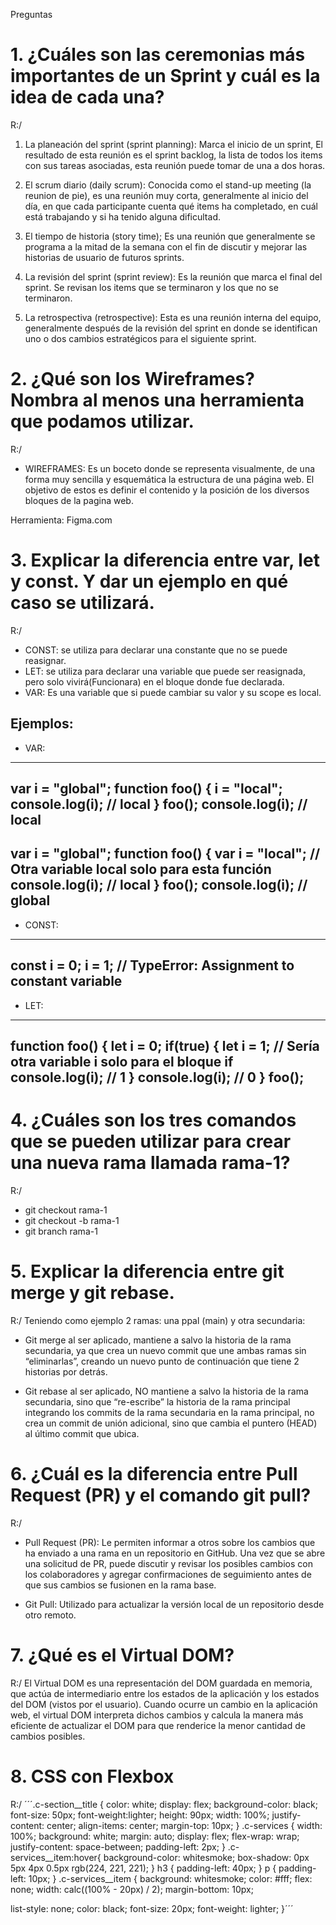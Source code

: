 
Preguntas
# 1. ¿Cuáles son las ceremonias más importantes de un Sprint y cuál es la idea de cada una?
R:/
 1. La planeación del sprint (sprint planning): Marca el inicio de un sprint, El resultado de esta reunión es el sprint backlog, la    lista  de todos los items con sus tareas asociadas, esta reunión puede tomar de una a dos horas. 

 2. El scrum diario (daily scrum): Conocida como el stand-up meeting (la reunion de pie), es una reunión muy corta, generalmente al inicio del día, en que cada participante cuenta qué items ha completado, en cuál está trabajando y si ha tenido alguna dificultad.

 3. El tiempo de historia (story time); Es una reunión que generalmente se programa a la mitad de la semana con el fin de discutir y mejorar las historias de usuario de futuros sprints.

 4. La revisión del sprint (sprint review): Es la reunión que marca el final del sprint. Se revisan los items que se terminaron y los que no se terminaron.

 5. La retrospectiva (retrospective): Esta es una reunión interna del equipo, generalmente después de la revisión del sprint en donde se identifican uno o dos cambios estratégicos para el siguiente sprint.

# 2. ¿Qué son los Wireframes? Nombra al menos una herramienta que podamos utilizar.
R:/
- WIREFRAMES: Es un boceto donde se representa visualmente, de una forma muy sencilla y esquemática la estructura de una página web. El objetivo de estos es definir el contenido y la posición de los diversos bloques de la pagina web. 

Herramienta: Figma.com

# 3. Explicar la diferencia entre var, let y const. Y dar un ejemplo en qué caso se utilizará.
R:/
- CONST: se utiliza para declarar una constante que no se puede reasignar.
- LET: se utiliza para declarar una variable que puede ser reasignada, pero solo vivirá(Funcionara) en el bloque donde fue declarada.
- VAR: Es una variable que si puede cambiar su valor y su scope es local.

Ejemplos:
--------------------------------------------------------------
- VAR:
--------------------------------------------------------------
var i = "global";
function foo() {
    i = "local";
    console.log(i); // local
}
foo();
console.log(i); // local
---------------------------------------------------------------
var i = "global";
function foo() {
    var i = "local"; // Otra variable local solo para esta función
    console.log(i); // local
}
foo();
console.log(i); // global
---------------------------------------------------------------
- CONST:
---------------------------------------------------------------
const i = 0;
i = 1; // TypeError: Assignment to constant variable
---------------------------------------------------------------
- LET:
----------------------------------------------------------------
function foo() {
    let i = 0;
    if(true) {
        let i = 1; // Sería otra variable i solo para el bloque if
        console.log(i); // 1
    }
    console.log(i); // 0
}
foo();
--------------------------------------------------------------------

# 4. ¿Cuáles son los tres comandos que se pueden utilizar para crear una nueva rama llamada rama-1?
R:/
- git checkout rama-1
- git checkout -b rama-1
- git branch rama-1
# 5. Explicar la diferencia entre git merge y git rebase.
R:/ 
Teniendo como ejemplo 2 ramas: una ppal (main) y otra secundaria:

- Git merge al ser aplicado, mantiene a salvo la historia de la rama secundaria, ya que crea un nuevo commit que une ambas ramas sin “eliminarlas”, creando un nuevo punto de continuación que tiene 2 historias por detrás.

- Git rebase al ser aplicado, NO mantiene a salvo la historia de la rama secundaria, sino que “re-escribe” la historia de la rama principal integrando los commits de la rama secundaria en la rama principal, no crea un commit de unión adicional, sino que cambia el puntero (HEAD) al último commit que ubica.

# 6. ¿Cuál es la diferencia entre Pull Request (PR) y el comando git pull?
R:/
- Pull Request (PR): Le permiten informar a otros sobre los cambios que ha enviado a una rama en un repositorio en GitHub. Una vez que se abre una solicitud de PR, puede discutir y revisar los posibles cambios con los colaboradores y agregar confirmaciones de seguimiento antes de que sus cambios se fusionen en la rama base.

- Git Pull: Utilizado para actualizar la versión local de un repositorio desde otro remoto.

# 7. ¿Qué es el Virtual DOM?
R:/
El Virtual DOM es una representación del DOM guardada en memoria, que actúa de intermediario entre los estados de la aplicación y los estados del DOM (vistos por el usuario). Cuando ocurre un cambio en la aplicación web, el virtual DOM interpreta dichos cambios y calcula la manera más eficiente de actualizar el DOM para que renderice la menor cantidad de cambios posibles.

# 8. CSS con Flexbox
R:/ 
´´´.c-section__title {
  color: white;
  display: flex;
  background-color: black;
  font-size: 50px;
  font-weight:lighter;
  height: 90px;
  width: 100%;
  justify-content: center;
  align-items: center;
  margin-top: 10px;
  }
.c-services {
  width: 100%;
  background: white;
  margin: auto;
  display: flex;
  flex-wrap: wrap;
  justify-content: space-between;
  padding-left: 2px;
}
.c-services__item:hover{
    background-color: whitesmoke;
    box-shadow: 0px 5px 4px 0.5px rgb(224, 221, 221);
}
h3 {
  padding-left: 40px;
}
p {
  padding-left: 10px;
}
.c-services__item {
  background: whitesmoke;
  color: #fff;
  flex: none;
  width: calc((100% - 20px) / 2);
  margin-bottom: 10px;

  list-style: none;
  color: black;
  font-size: 20px;
  font-weight: lighter;
}´´´
